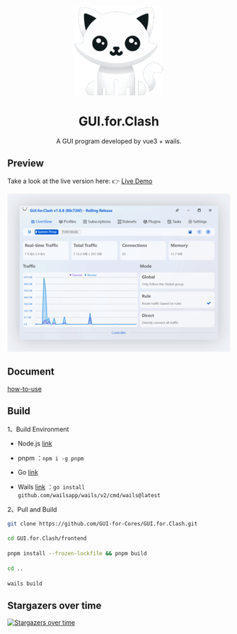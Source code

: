 <div align="center">
  <img src="build/appicon.png" alt="GUI.for.Clash" width="200">
  <h1>GUI.for.Clash</h1>
  <p>A GUI program developed by vue3 + wails.</p>
</div>

## Preview

Take a look at the live version here: 👉 <a href="https://gui-for-cores.github.io/guide/gfc/" target="_blank">Live Demo</a>

<div align="center">
  <img src="docs/imgs/light.png">
</div>

## Document

[how-to-use](https://gui-for-cores.github.io/guide/gfc/how-to-use)

## Build

1、Build Environment

- Node.js [link](https://nodejs.org/en)

- pnpm ：`npm i -g pnpm`

- Go [link](https://go.dev/)

- Wails [link](https://wails.io/) ：`go install github.com/wailsapp/wails/v2/cmd/wails@latest`

2、Pull and Build

```bash
git clone https://github.com/GUI-for-Cores/GUI.for.Clash.git

cd GUI.for.Clash/frontend

pnpm install --frozen-lockfile && pnpm build

cd ..

wails build
```

## Stargazers over time

[![Stargazers over time](https://starchart.cc/GUI-for-Cores/GUI.for.Clash.svg)](https://starchart.cc/GUI-for-Cores/GUI.for.Clash)
